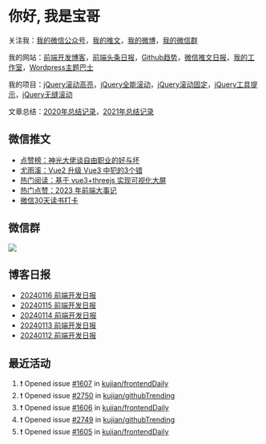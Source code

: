 
# 你好, 我是宝哥

关注我：[我的微信公众号](https://open.weixin.qq.com/qr/code?username=caibaojian_com)，[我的推文](https://weixin.qdkfweb.cn/)，[我的微博](https://weibo.com/kujian)，[我的微信群](https://qdkfweb.cn/go/weixinqun)

我的网站：[前端开发博客](https://qdkfweb.cn/)，[前端头条日报](https://toutiao.qdkfweb.cn/)，[Github趋势](https://github.qdkfweb.cn/)，[微信推文日报](https://weixin.qdkfweb.cn/)，[我的工作室](https://diy.qdkfweb.cn/)，[Wordpress主题巴士](https://wp.qdkfweb.cn/)

我的项目：[jQuery滚动高亮](https://github.com/kujian/scrollHighlight)，[jQuery全能滚动](https://github.com/kujian/power-slider)，[jQuery滚动固定](https://github.com/kujian/scrollfix)，[jQuery工具提示](https://github.com/kujian/tooltip)，[jQuery无缝滚动](http://github.com/kujian/scrollForever)

文章总结：[2020年总结记录](https://mp.weixin.qq.com/s/u0YW8BFWYLquVauhHrkSMQ)，[2021年总结记录](https://mp.weixin.qq.com/s/zMnxIpxMdDrIyuLxHRnSPw)


## 微信推文

<!-- BLOG-POST-LIST:START -->
- [点赞榜：神光大佬谈自由职业的好与坏](https://weixin.qdkfweb.cn/39578.html)
- [尤雨溪：Vue2 升级 Vue3 中犯的3个错](https://weixin.qdkfweb.cn/39565.html)
- [热门阅读：基于 vue3+threejs 实现可视化大屏](https://weixin.qdkfweb.cn/39544.html)
- [热门点赞：2023 年前端大事记](https://weixin.qdkfweb.cn/39504.html)
- [微信30天读书打卡](https://weixin.qdkfweb.cn/39208.html)
<!-- BLOG-POST-LIST:END -->

## 微信群

![](https://qdkfweb.cn/d/uploads/2023/12/wechat.png?d=20240112)

## 博客日报

<!-- DAILY:START -->
- [20240116 前端开发日报](https://qdkfweb.cn/fe-daily-20240116.html)
- [20240115 前端开发日报](https://qdkfweb.cn/fe-daily-20240115.html)
- [20240114 前端开发日报](https://qdkfweb.cn/fe-daily-20240114.html)
- [20240113 前端开发日报](https://qdkfweb.cn/fe-daily-20240113.html)
- [20240112 前端开发日报](https://qdkfweb.cn/fe-daily-20240112.html)
<!-- DAILY:END -->


## 最近活动

<!--START_SECTION:activity-->
1. ❗ Opened issue [#1607](https://github.com/kujian/frontendDaily/issues/1607) in [kujian/frontendDaily](https://github.com/kujian/frontendDaily)
2. ❗ Opened issue [#2750](https://github.com/kujian/githubTrending/issues/2750) in [kujian/githubTrending](https://github.com/kujian/githubTrending)
3. ❗ Opened issue [#1606](https://github.com/kujian/frontendDaily/issues/1606) in [kujian/frontendDaily](https://github.com/kujian/frontendDaily)
4. ❗ Opened issue [#2749](https://github.com/kujian/githubTrending/issues/2749) in [kujian/githubTrending](https://github.com/kujian/githubTrending)
5. ❗ Opened issue [#1605](https://github.com/kujian/frontendDaily/issues/1605) in [kujian/frontendDaily](https://github.com/kujian/frontendDaily)
<!--END_SECTION:activity-->
